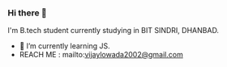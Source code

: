 ### Hi there 👋
I'm B.tech student currently studying in BIT SINDRI, DHANBAD. 
- 🌱 I’m currently learning JS.
- REACH ME : mailto:vijaylowada2002@gmail.com


<!--
**venomvj/venomvj** is a ✨ _special_ ✨ repository because its `README.md` (this file) appears on your GitHub profile.

Here are some ideas to get you started:

- 🔭 I’m currently working on ...
- 🌱 I’m currently learning ...
- 👯 I’m looking to collaborate on ...
- 🤔 I’m looking for help with ...
- 💬 Ask me about ...
- 📫 How to reach me: ...
- 😄 Pronouns: ...
- ⚡ Fun fact: ...
-->

